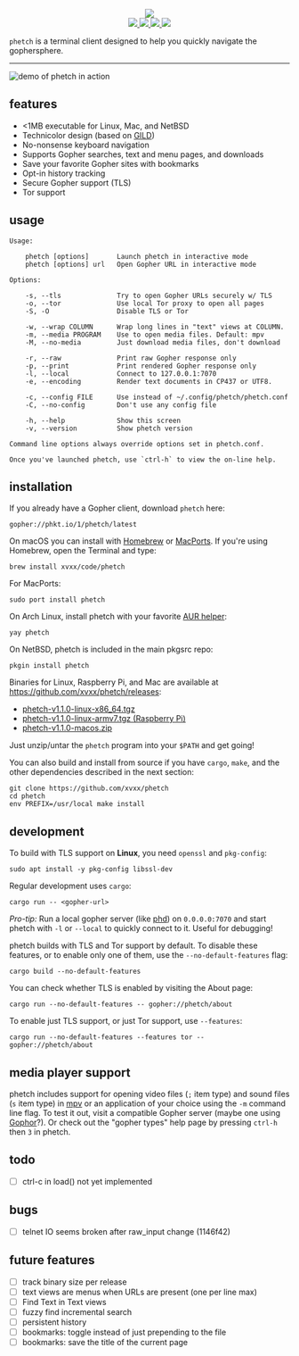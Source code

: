 <!--
      /         /         /
 ___ (___  ___ (___  ___ (___
|   )|   )|___)|    |    |   )
|__/ |  / |__  |__  |__  |  /
|
--> <p align="center"> <img src="./img/logo.png"> <br>
<a href="https://git.io/JveQo">
<img src="https://img.shields.io/github/v/release/xvxx/phetch">
</a>
<a href="https://crates.io/crates/phetch">
<img src="https://img.shields.io/crates/v/phetch">
</a>
<a href="https://aur.archlinux.org/packages/phetch/">
<img src="https://img.shields.io/aur/version/phetch">
</a>
<a href="https://git.io/JvR5g">
<img src="https://github.com/xvxx/phetch/workflows/build/badge.svg">
</a>
</p>

`phetch` is a terminal client designed to help you quickly navigate
the gophersphere.

<hr>

![demo of phetch in action](img/phetch-demo.gif "demo of phetch")

## features

- <1MB executable for Linux, Mac, and NetBSD
- Technicolor design (based on [GILD](https://github.com/xvxx/gild))
- No-nonsense keyboard navigation
- Supports Gopher searches, text and menu pages, and downloads
- Save your favorite Gopher sites with bookmarks
- Opt-in history tracking
- Secure Gopher support (TLS)
- Tor support

## usage

    Usage:

        phetch [options]       Launch phetch in interactive mode
        phetch [options] url   Open Gopher URL in interactive mode

    Options:

        -s, --tls              Try to open Gopher URLs securely w/ TLS
        -o, --tor              Use local Tor proxy to open all pages
        -S, -O                 Disable TLS or Tor

        -w, --wrap COLUMN      Wrap long lines in "text" views at COLUMN.
        -m, --media PROGRAM    Use to open media files. Default: mpv
        -M, --no-media         Just download media files, don't download

        -r, --raw              Print raw Gopher response only
        -p, --print            Print rendered Gopher response only
        -l, --local            Connect to 127.0.0.1:7070
        -e, --encoding         Render text documents in CP437 or UTF8.

        -c, --config FILE      Use instead of ~/.config/phetch/phetch.conf
        -C, --no-config        Don't use any config file

        -h, --help             Show this screen
        -v, --version          Show phetch version

    Command line options always override options set in phetch.conf.

    Once you've launched phetch, use `ctrl-h` to view the on-line help.

## installation

If you already have a Gopher client, download `phetch` here:

    gopher://phkt.io/1/phetch/latest

On macOS you can install with [Homebrew](https://brew.sh/) or [MacPorts](https://macports.org). 
If you're using Homebrew, open the Terminal and type:

    brew install xvxx/code/phetch
    
For MacPorts:

    sudo port install phetch

On Arch Linux, install phetch with your favorite [AUR helper][aur]:

    yay phetch

On NetBSD, phetch is included in the main pkgsrc repo:

    pkgin install phetch

Binaries for Linux, Raspberry Pi, and Mac are available at
https://github.com/xvxx/phetch/releases:

- [phetch-v1.1.0-linux-x86_64.tgz][0]
- [phetch-v1.1.0-linux-armv7.tgz (Raspberry Pi)][1]
- [phetch-v1.1.0-macos.zip][2]

Just unzip/untar the `phetch` program into your `$PATH` and get going!

You can also build and install from source if you have `cargo`,
`make`, and the other dependencies described in the next section:

    git clone https://github.com/xvxx/phetch
    cd phetch
    env PREFIX=/usr/local make install

## development

To build with TLS support on **Linux**, you need `openssl` and
`pkg-config`:

    sudo apt install -y pkg-config libssl-dev

Regular development uses `cargo`:

    cargo run -- <gopher-url>

_Pro-tip:_ Run a local gopher server (like [phd]) on `0.0.0.0:7070`
and start phetch with `-l` or `--local` to quickly connect to it.
Useful for debugging!

phetch builds with TLS and Tor support by default. To disable these
features, or to enable only one of them, use the
`--no-default-features` flag:

    cargo build --no-default-features

You can check whether TLS is enabled by visiting the About page:

    cargo run --no-default-features -- gopher://phetch/about

To enable just TLS support, or just Tor support, use `--features`:

    cargo run --no-default-features --features tor -- gopher://phetch/about

## media player support

phetch includes support for opening video files (`;` item type) and
sound files (`s` item type) in [mpv] or an application of your choice
using the `-m` command line flag. To test it out, visit a compatible
Gopher server (maybe one using [Gophor]?). Or check out the "gopher
types" help page by pressing `ctrl-h` then `3` in phetch.

## todo

- [ ] ctrl-c in load() not yet implemented

## bugs

- [ ] telnet IO seems broken after raw_input change (1146f42)

## future features

- [ ] track binary size per release
- [ ] text views are menus when URLs are present (one per line max)
- [ ] Find Text in Text views
- [ ] fuzzy find incremental search
- [ ] persistent history
- [ ] bookmarks: toggle instead of just prepending to the file
- [ ] bookmarks: save the title of the current page

[0]: https://github.com/xvxx/phetch/releases/download/v1.1.0/phetch-v1.1.0-linux-x86_64.tgz
[1]: https://github.com/xvxx/phetch/releases/download/v1.1.0/phetch-v1.1.0-linux-armv7.tgz
[2]: https://github.com/xvxx/phetch/releases/download/v1.1.0/phetch-v1.1.0-macos.zip
[phd]: https://github.com/xvxx/phd
[aur]: https://wiki.archlinux.org/index.php/AUR_helpers
[mpv]: https://github.com/mpv-player/mpv
[gophor]: https://github.com/grufwub/gophor
